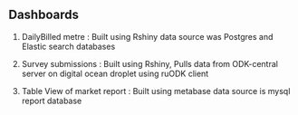 ## Dashboards

1. DailyBilled metre : Built using Rshiny data source was Postgres and Elastic search databases

2. Survey submissions : Built using Rshiny, Pulls data from ODK-central server on digital ocean droplet using ruODK client

3. Table View of market report : Built using metabase data source is mysql report database


